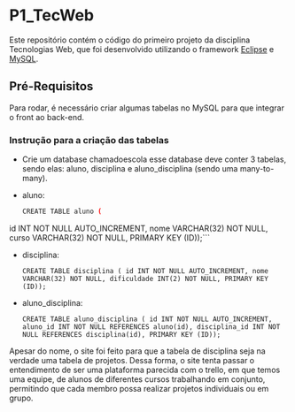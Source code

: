 # P1_TecWeb

Este repositório contém o código do primeiro projeto da disciplina Tecnologias Web, que foi desenvolvido utilizando o framework [Eclipse](https://www.eclipse.org/downloads/) e [MySQL](https://www.mysql.com/).
 
## Pré-Requisitos

Para rodar, é necessário criar algumas tabelas no MySQL para que integrar o front ao back-end.
### Instrução para a criação das tabelas

- Crie um database chamadoescola
esse database deve conter 3 tabelas, sendo elas: aluno, disciplina e aluno_disciplina (sendo uma many-to-many).
- aluno:

    ```bash
    CREATE TABLE aluno (
 id INT NOT NULL AUTO_INCREMENT,
 nome VARCHAR(32) NOT NULL,
 curso VARCHAR(32) NOT NULL,
 PRIMARY KEY (ID));```
- disciplina:

    `CREATE TABLE disciplina (
 id INT NOT NULL AUTO_INCREMENT,
 nome VARCHAR(32) NOT NULL,
 dificuldade INT(2) NOT NULL,
 PRIMARY KEY (ID));`
- aluno_disciplina:

    `CREATE TABLE aluno_disciplina (
 id INT NOT NULL AUTO_INCREMENT,
 aluno_id INT NOT NULL REFERENCES aluno(id),
 disciplina_id INT NOT NULL REFERENCES disciplina(id),
 PRIMARY KEY (ID));`
 
Apesar do nome, o site foi feito para que a tabela de disciplina seja na verdade uma tabela de projetos. Dessa forma, o site tenta passar o entendimento de ser uma plataforma parecida com o trello, em que temos uma equipe, de alunos de diferentes cursos trabalhando em conjunto, permitindo que cada membro possa realizar projetos individuais ou em grupo.
